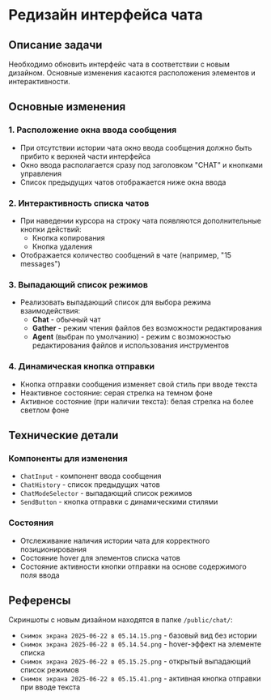 # Редизайн интерфейса чата

## Описание задачи

Необходимо обновить интерфейс чата в соответствии с новым дизайном. Основные изменения касаются расположения элементов и интерактивности.

## Основные изменения

### 1. Расположение окна ввода сообщения
- При отсутствии истории чата окно ввода сообщения должно быть прибито к верхней части интерфейса
- Окно ввода располагается сразу под заголовком "CHAT" и кнопками управления
- Список предыдущих чатов отображается ниже окна ввода

### 2. Интерактивность списка чатов
- При наведении курсора на строку чата появляются дополнительные кнопки действий:
  - Кнопка копирования
  - Кнопка удаления
- Отображается количество сообщений в чате (например, "15 messages")

### 3. Выпадающий список режимов
- Реализовать выпадающий список для выбора режима взаимодействия:
  - **Chat** - обычный чат
  - **Gather** - режим чтения файлов без возможности редактирования
  - **Agent** (выбран по умолчанию) - режим с возможностью редактирования файлов и использования инструментов

### 4. Динамическая кнопка отправки
- Кнопка отправки сообщения изменяет свой стиль при вводе текста
- Неактивное состояние: серая стрелка на темном фоне
- Активное состояние (при наличии текста): белая стрелка на более светлом фоне

## Технические детали

### Компоненты для изменения
- `ChatInput` - компонент ввода сообщения
- `ChatHistory` - список предыдущих чатов
- `ChatModeSelector` - выпадающий список режимов
- `SendButton` - кнопка отправки с динамическими стилями

### Состояния
- Отслеживание наличия истории чата для корректного позиционирования
- Состояние hover для элементов списка чатов
- Состояние активности кнопки отправки на основе содержимого поля ввода

## Референсы
Скриншоты с новым дизайном находятся в папке `/public/chat/`:
- `Снимок экрана 2025-06-22 в 05.14.15.png` - базовый вид без истории
- `Снимок экрана 2025-06-22 в 05.14.54.png` - hover-эффект на элементе списка
- `Снимок экрана 2025-06-22 в 05.15.25.png` - открытый выпадающий список режимов
- `Снимок экрана 2025-06-22 в 05.15.41.png` - активная кнопка отправки при вводе текста